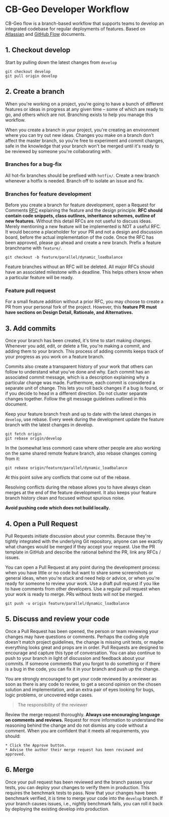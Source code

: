 # CB-Geo Developer Workflow

CB-Geo flow is a branch-based workflow that supports teams to develop an integrated codebase for regular deployments of features. Based on [Atlassian](https://www.atlassian.com/blog/git/simple-git-workflow-is-simple) and [GitHub Flow](https://guides.github.com/introduction/flow/) documents.

## 1. Checkout develop

Start by pulling down the latest changes from `develop`

```
git checkout develop
git pull origin develop
```

## 2. Create a branch

When you're working on a project, you're going to have a bunch of different features or ideas in progress at any given time – some of which are ready to go, and others which are not. Branching exists to help you manage this workflow.

When you create a branch in your project, you're creating an environment where you can try out new ideas. Changes you make on a branch don't affect the master branch, so you're free to experiment and commit changes, safe in the knowledge that your branch won't be merged until it's ready to be reviewed by someone you're collaborating with.

### Branches for a bug-fix

All hot-fix branches should be prefixed with `hotfix/`. Create a new branch whenever a hotfix is needed. Branch off to isolate an issue and fix. 


### Branches for feature development
Before you create a branch for feature development, open a Request for Comments [RFC](https://github.com/cb-geo/mpm/issues/new?template=request_for_comments.md) explaining the feature and the design principle. **RFC should contain code snippets, class outlines, inheritance schemes, outline of new features.** Without this detail RFCs are not useful to discuss ideas. Merely mentioning a new feature will be implemented is NOT a useful RFC. It would become a placeholder for your PR and not a design and discussion board, before the actual implementation of the code. Once the RFC has been approved, please go ahead and create a new branch. Prefix a feature branchname with `feature/`.

```
git checkout -b feature/parallel/dynamic_loadbalance
```

Feature branches without an RFC will be deleted. All major RFCs should have an associated milestone with a deadline. This helps others know when a particular feature will be ready.

### Feature pull request
For a small feature addition without a prior RFC, you may choose to create a PR from your personal fork of the project. However, this **feature PR must have sections on Design Detail, Rationale, and Alternatives.**

## 3. Add commits

Once your branch has been created, it's time to start making changes. Whenever you add, edit, or delete a file, you're making a commit, and adding them to your branch. This process of adding commits keeps track of your progress as you work on a feature branch.

Commits also create a transparent history of your work that others can follow to understand what you've done and why. Each commit has an associated commit message, which is a description explaining why a particular change was made. Furthermore, each commit is considered a separate unit of change. This lets you roll back changes if a bug is found, or if you decide to head in a different direction. Do not cluster separate changes together. Follow the git message guidelines outlined in this document.


Keep your feature branch fresh and up to date with the latest changes in `develop`, use rebase. Every week during the development update the feature branch with the latest changes in develop. 

```
git fetch origin
git rebase origin/develop
```

In the (somewhat less common) case where other people are also working on the same shared remote feature branch, also rebase changes coming from it:

```
git rebase origin/feature/parallel/dynamic_loadbalance
```

At this point solve any conflicts that come out of the rebase.

Resolving conflicts during the rebase allows you to have always clean merges at the end of the feature development. It also keeps your feature branch history clean and focused without spurious noise.

**Avoid pushing code which does not build locally.**

## 4. Open a Pull Request

Pull Requests initiate discussion about your commits. Because they're tightly integrated with the underlying Git repository, anyone can see exactly what changes would be merged if they accept your request. Use the PR template in GitHub and describe the rational behind the PR, link any RFCs / issues. 

You can open a Pull Request at any point during the development process: when you have little or no code but want to share some screenshots or general ideas, when you're stuck and need help or advice, or when you're ready for someone to review your work. Use a draft pull request if you like to have comments from other developers. Use a regular pull request when your work is ready to merge. PRs without tests will not be merged.

```
git push -u origin feature/parallel/dynamic_loadbalance
```


## 5. Discuss and review your code

Once a Pull Request has been opened, the person or team reviewing your changes may have questions or comments. Perhaps the coding style doesn't match project guidelines, the change is missing unit tests, or maybe everything looks great and props are in order. Pull Requests are designed to encourage and capture this type of conversation. You can also continue to push to your branch in light of discussion and feedback about your commits. If someone comments that you forgot to do something or if there is a bug in the code, you can fix it in your branch and push up the change. 

You are strongly encouraged to get your code reviewed by a reviewer as soon as there is any code to review, to get a second opinion on the chosen solution and implementation, and an extra pair of eyes looking for bugs, logic problems, or uncovered edge cases. 

> The responsibility of the reviewer

Review the merge request thoroughly. **Always use encouraging language on comments and reviews.** Request for more information to understand the reasoning behind the change and do not dismiss any code without a comment. When you are confident that it meets all requirements, you should:

    * Click the Approve button.
    * Advise the author their merge request has been reviewed and approved.

## 6. Merge

Once your pull request has been reviewed and the branch passes your tests, you can deploy your changes to verify them in production. This requires the benchmark tests to pass. Now that your changes have been benchmark verified, it is time to merge your code into the `develop` branch. If your branch causes issues, i.e., nightly benchmark fails, you can roll it back by deploying the existing develop into production.
